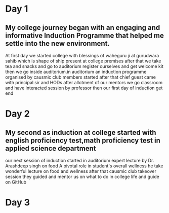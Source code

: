 # Day 1
## My college journey began with an engaging and informative Induction Programme that helped me settle into the new environment.
At first day we started college with blessings of waheguru ji at gurudwara sahib which is shape of ship present at college premises after that we take tea and snacks and go to auditorium register ourselves and get welcome kit then we go inside auditorium.in auditorium an induction programme organised by causmic club members started after that chief guest came with principal sir and HODs 
after allotment of our mentors we go classroom and have interacted session by professor then our first day of induction get end

# Day 2 
## My second as induction at college started with english proficiency test,math proficiency test in applied science department 
our next session of induction started in auditorium expert lecture by Dr. Arashdeep singh on food A pivotal role in student's overall wellness he take wonderful lecture on food and wellness 
after that causmic club takeover session they guided and mentor us on what to do in college life and guide on GitHub 


# Day 3

